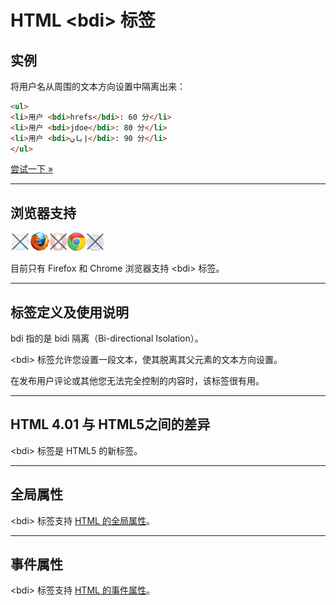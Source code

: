 # HTML &lt;bdi&gt; 标签

## 实例

将用户名从周围的文本方向设置中隔离出来：

```HTML
<ul> 
<li>用户 <bdi>hrefs</bdi>: 60 分</li> 
<li>用户 <bdi>jdoe</bdi>: 80 分</li> 
<li>用户 <bdi>إيان</bdi>: 90 分</li> 
</ul>
```

[尝试一下 »](http://www.runoob.com/try/try.php?filename=tryhtml5_bdi)

--------

## 浏览器支持

![Internet Explorer](images/incompatible_ie.gif)![Firefox](images/compatible_firefox.gif)![Opera](images/incompatible_opera.gif)![Google Chrome](images/compatible_chrome.gif)![Safari](images/incompatible_safari.gif)

目前只有 Firefox 和 Chrome 浏览器支持 &lt;bdi&gt; 标签。

--------

## 标签定义及使用说明

bdi 指的是 bidi 隔离（Bi-directional Isolation）。

&lt;bdi&gt; 标签允许您设置一段文本，使其脱离其父元素的文本方向设置。

在发布用户评论或其他您无法完全控制的内容时，该标签很有用。

--------

## HTML 4.01 与 HTML5之间的差异

&lt;bdi&gt; 标签是 HTML5 的新标签。

--------

## 全局属性

&lt;bdi&gt; 标签支持 [HTML 的全局属性](003_ref-standardattributes.md)。

--------

## 事件属性

&lt;bdi&gt; 标签支持 [HTML 的事件属性](004_ref-eventattributes.md)。
